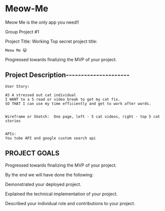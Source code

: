 # Meow-Me
Meow Me is the only app you need!!

Group Project #1

Project Title: Working Top secret project title:

    Meow Me 😺 

Progressed towards finalizing the MVP of your project.


## Project Description---------------------

```
User Story:

AS A stressed out cat individual
I WANT to a 5 read or video break to get my cat fix.
SO THAT I can use my time efficiently and get to work after words.


Wireframe or Sketch:  One page, left - 5 cat videos, right - top 5 cat stories


APIs:
You tube API and google custom search api
```

## PROJECT GOALS

Progressed towards finalizing the MVP of your project.

By the end we will have done the following:

Demonstrated your deployed project.

Explained the technical implementation of your project.

Described your individual role and contributions to your project.